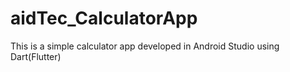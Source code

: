# aidTec_CalculatorApp
This is a simple calculator app developed in Android Studio using Dart(Flutter)
